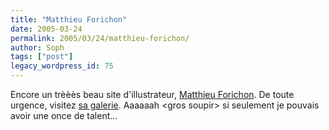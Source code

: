 ```yaml
---
title: "Matthieu Forichon"
date: 2005-03-24
permalink: 2005/03/24/matthieu-forichon/
author: Soph
tags: ["post"]
legacy_wordpress_id: 75
---
```


Encore un trèèès beau site d'illustrateur, [Matthieu Forichon](http://matthieu.forichon.free.fr/index.php). De toute urgence, visitez [sa galerie](http://matthieu.forichon.free.fr/illustration.php). Aaaaaah &lt;gros soupir&gt; si seulement je pouvais avoir une once de talent... <br />
<img src="https://64k.be/wp-content/uploads/2006/behindthewall-6b.jpg" alt="" />

<!-- excerpt -->
